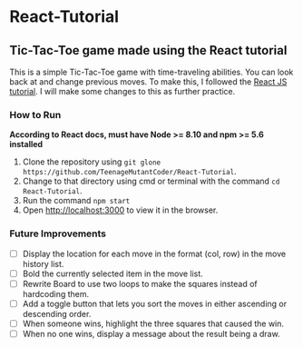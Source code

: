 # React-Tutorial
## Tic-Tac-Toe game made using the React tutorial

This is a simple Tic-Tac-Toe game with time-traveling abilities. You can look back at and change previous moves. 
To make this, I followed the [React JS tutorial](https://reactjs.org/tutorial/tutorial.html). I will make some changes to this as further practice.

### How to Run
**According to React docs, must have Node >= 8.10 and npm >= 5.6 installed**
1. Clone the repository using `git glone https://github.com/TeenageMutantCoder/React-Tutorial`.
2. Change to that directory using cmd or terminal with the command `cd React-Tutorial`.
3. Run the command `npm start`
4. Open [http://localhost:3000](http://localhost:3000) to view it in the browser.

### Future Improvements
- [ ] Display the location for each move in the format (col, row) in the move history list.
- [ ] Bold the currently selected item in the move list.
- [ ] Rewrite Board to use two loops to make the squares instead of hardcoding them.
- [ ] Add a toggle button that lets you sort the moves in either ascending or descending order.
- [ ] When someone wins, highlight the three squares that caused the win.
- [ ] When no one wins, display a message about the result being a draw.
